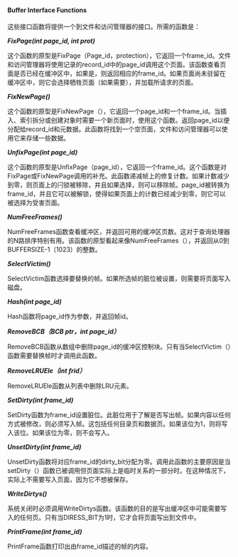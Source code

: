 #### Buffer Interface Functions

这些接口函数将提供一个到文件和访问管理器的接口。所需的函数是：

***FixPage(int page_id, int prot)***

这个函数的原型是FixPage（Page_id，protection），它返回一个frame_id。文件和访问管理器将使用记录的record_id中的page_id调用这个页面。该函数查看页面是否已经在缓冲区中，如果是，则返回相应的frame_id。如果页面尚未驻留在缓冲区中，则它会选择牺牲页面（如果需要），并加载所请求的页面。

***FixNewPage()***

这个函数的原型是FixNewPage（），它返回一个page_id和一个frame_id。当插入、索引拆分或创建对象时需要一个新页面时，使用这个函数。返回page_id以便分配给record_id和元数据。此函数将找到一个空页面，文件和访问管理器可以使用它来存储一些数据。

***UnfixPage(int page_id)***

这个函数的原型是UnfixPage（page_id），它返回一个frame_id。这个函数是对FixPage或FixNewPage调用的补充。此函数递减帧上的修复计数。如果计数减少到零，则页面上的闩锁被移除，并且如果选择，则可以移除帧。page_id被转换为frame_id，并且它可以被解锁，使得如果页面上的计数已经减少到零，则它可以被选择为受害页面。

***NumFreeFrames()***

NumFreeFrames函数查看缓冲区，并返回可用的缓冲区页数。这对于查询处理器的N路排序特别有用。该函数的原型看起来像NumFreeFrames（），并返回从0到BUFFERSIZE-1（1023）的整数。

***SelectVictim()***

SelectVictim函数选择要替换的帧。如果所选帧的脏位被设置，则需要将页面写入磁盘。

***Hash(int page_id)***

Hash函数将page_id作为参数，并返回帧id。

***RemoveBCB（BCB ptr，int page_id）***

RemoveBCB函数从数组中删除page_id的缓冲区控制块。只有当SelectVictim（）函数需要替换帧时才调用此函数。

***RemoveLRUEle（int frid）***

RemoveLRUEle函数从列表中删除LRU元素。

***SetDirty(int frame_id)***

SetDirty函数为frame_id设置脏位。此脏位用于了解是否写出帧。如果内容以任何方式被修改，则必须写入帧。这包括任何目录页和数据页。如果该位为1，则将写入该位。如果该位为零，则不会写入。

***UnsetDirty(int frame_id)***

UnsetDirty函数将对应frame_id的dirty_bit分配为零。调用此函数的主要原因是当setDirty（）函数已被调用但页面实际上是临时关系的一部分时。在这种情况下，实际上不需要写入页面，因为它不想被保存。

***WriteDirtys()***

系统关闭时必须调用WriteDirtys函数。该函数的目的是写出缓冲区中可能需要写入的任何页。只有当DIRESS_BIT为1时，它才会将页面写出到文件中。

***PrintFrame(int frame_id)***

PrintFrame函数打印出由frame_id描述的帧的内容。
